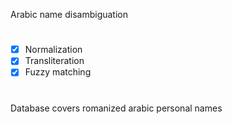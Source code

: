 Arabic name disambiguation 

#

- [x] Normalization
- [x] Transliteration 
- [x] Fuzzy matching

#

Database covers romanized arabic personal names
